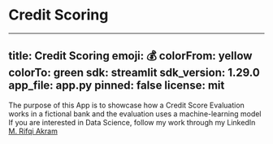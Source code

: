 # Credit Scoring

---
title: Credit Scoring
emoji: 💰
colorFrom: yellow
colorTo: green
sdk: streamlit
sdk_version: 1.29.0
app_file: app.py
pinned: false
license: mit
---

The purpose of this App is to showcase how a Credit Score Evaluation works in a fictional bank and the evaluation uses a machine-learning model
If you are interested in Data Science, follow my work through my LinkedIn [M. Rifqi Akram](https://www.linkedin.com/in/m-rifqi-akram/)
